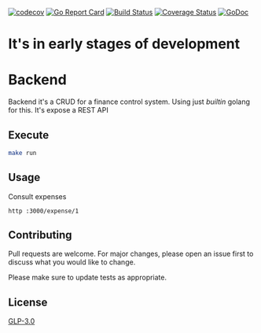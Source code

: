 
[![codecov](https://codecov.io/gh/little-bird-finance/backend/branch/main/graph/badge.svg?token=73L7RYW4I8)](https://codecov.io/gh/little-bird-finance/backend)
[![Go Report Card](https://goreportcard.com/badge/github.com/little-bird-finance/backend)](https://goreportcard.com/report/github.com/little-bird-finance/backend)
[![Build Status](https://travis-ci.com/little-bird-finance/backend.svg?branch=main)](https://travis-ci.com/little-bird-finance/backend)
[![Coverage Status](https://coveralls.io/repos/github/little-bird-finance/backend/badge.svg?branch=main)](https://coveralls.io/github/little-bird-finance/backend?branch=main)
[![GoDoc](https://godoc.org/github.com/little-bird-finance/backendgo-test?status.svg)](https://pkg.go.dev/github.com/little-bird-finance/backend?tab=doc)



# It's in early stages of development

# Backend

Backend it's a CRUD for a finance control system.
Using just _builtin_ golang for this. 
It's expose a REST API

## Execute

```bash
make run
```

## Usage

Consult expenses
```httpie
http :3000/expense/1
```

## Contributing
Pull requests are welcome. For major changes, please open an issue first to discuss what you would like to change.

Please make sure to update tests as appropriate.

## License
[GLP-3.0](https://choosealicense.com/licenses/gpl-3.0)
